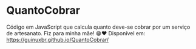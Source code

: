 # QuantoCobrar
Código em JavaScript que calcula quanto deve-se cobrar por um serviço de artesanato.
Fiz para minha mãe! 😁❤️
Disponível em: https://guinuxbr.github.io/QuantoCobrar/
